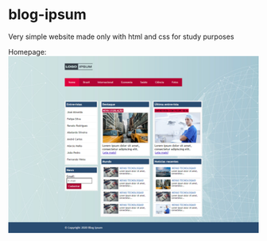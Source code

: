 # blog-ipsum
Very simple website made only with html and css for study purposes

Homepage:
![homepage](imagens/print.png)
